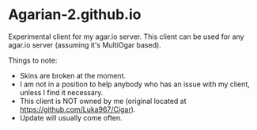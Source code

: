 # Agarian-2.github.io
Experimental client for my agar.io server.
This client can be used for any agar.io server (assuming it's MultiOgar based).

Things to note:
 - Skins are broken at the moment.
 - I am not in a position to help anybody who has an issue with my client, unless I find it necessary.
 - This client is NOT owned by me (original located at https://github.com/Luka967/Cigar).
 - Update will usually come often.
